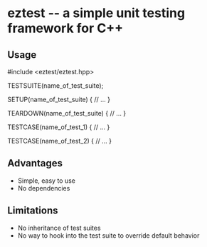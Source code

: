 eztest -- a simple unit testing framework for C++
=================================================

Usage
-----

  #include <eztest/eztest.hpp>

  TESTSUITE(name_of_test_suite);

  SETUP(name_of_test_suite)
  {
    // ...
  }

  TEARDOWN(name_of_test_suite)
  {
    // ...
  }

  TESTCASE(name_of_test_1)
  {
    // ...
  }

  TESTCASE(name_of_test_2)
  {
    // ...
  }

Advantages
-----------

* Simple, easy to use
* No dependencies

Limitations
-----------

* No inheritance of test suites
* No way to hook into the test suite to override default behavior

